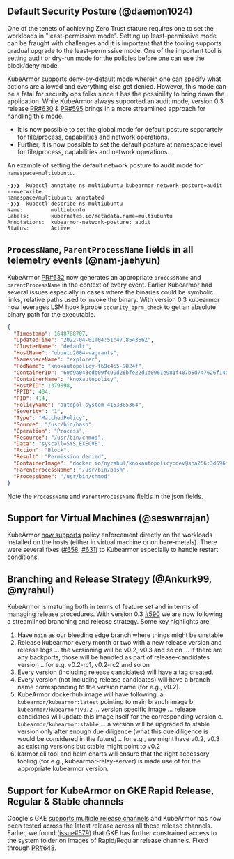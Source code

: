 ## Default Security Posture (@daemon1024)
One of the tenets of achieving Zero Trust stature requires one to set the workloads in "least-permissive mode". Setting up least-permissive mode can be fraught with challenges and it is important that the tooling supports gradual upgrade to the least-permissive mode. One of the important tool is setting audit or dry-run mode for the policies before one can use the block/deny mode.

KubeArmor supports deny-by-default mode wherein one can specify what actions are allowed and everything else get denied. However, this mode can be a fatal for security ops folks since it has the possibility to bring down the application. While KubeArmor always supported an audit mode, version 0.3 release [PR#630](https://github.com/kubearmor/KubeArmor/pull/630) & [PR#595](https://github.com/kubearmor/KubeArmor/issues/595) brings in a more streamlined approach for handling this mode.
* It is now possible to set the global mode for default posture separartely for file/process, capabilities and network operations.
* Further, it is now possible to set the default posture at namespace level for file/process, capabilities and network operations.

An example of setting the default network posture to audit mode for `namespace=multiubuntu`.
```
~❯❯❯  kubectl annotate ns multiubuntu kubearmor-network-posture=audit --overwrite
namespace/multiubuntu annotated
~❯❯❯  kubectl describe ns multiubuntu
Name:         multiubuntu
Labels:       kubernetes.io/metadata.name=multiubuntu
Annotations:  kubearmor-network-posture: audit
Status:       Active
```

## `ProcessName`, `ParentProcessName` fields in all telemetry events (@nam-jaehyun)
KubeArmor [PR#632](https://github.com/kubearmor/KubeArmor/pull/632) now generates an appropriate `processName` and `parentProcessName` in the context of every event. Earlier Kubearmor had several issues especially in cases where the binaries could be symbolic links, relative paths used to invoke the binary. With version 0.3 kubearmor now leverages LSM hook kprobe `security_bprm_check` to get an absolute binary path for the executable.
```json
{
  "Timestamp": 1648788707,
  "UpdatedTime": "2022-04-01T04:51:47.854366Z",
  "ClusterName": "default",
  "HostName": "ubuntu2004-vagrants",
  "NamespaceName": "explorer",
  "PodName": "knoxautopolicy-f69c455-9824f",
  "ContainerID": "60d9a043cdb09fc99d26bfe22d1d0961e981f407b5d747626f14ad01515a41e8",
  "ContainerName": "knoxautopolicy",
  "HostPID": 1379898,
  "PPID": 404,
  "PID": 414,
  "PolicyName": "autopol-system-4153385364",
  "Severity": "1",
  "Type": "MatchedPolicy",
  "Source": "/usr/bin/bash",
  "Operation": "Process",
  "Resource": "/usr/bin/chmod",
  "Data": "syscall=SYS_EXECVE",
  "Action": "Block",
  "Result": "Permission denied",
  "ContainerImage": "docker.io/nyrahul/knoxautopolicy:dev@sha256:3d696f1650ac8b9932cb975c98f69a406b12fc8514f0b0ad39b19c8dfd2add8f",
  "ParentProcessName": "/usr/bin/bash",
  "ProcessName": "/usr/bin/chmod"
}
```
Note the `ProcessName` and `ParentProcessName` fields in the json fields.

## Support for Virtual Machines (@seswarrajan)

KubeArmor [now supports](https://github.com/kubearmor/KubeArmor/blob/main/getting-started/kubearmor_vm.md) policy enforcement directly on the workloads installed on the hosts (either in virtual machine or on bare-metals). There were several fixes ([#658](https://github.com/kubearmor/KubeArmor/pull/658), [#631](https://github.com/kubearmor/KubeArmor/pull/631)) to Kubearmor especially to handle restart conditions.

## Branching and Release Strategy (@Ankurk99, @nyrahul)
KubeArmor is maturing both in terms of feature set and in terms of managing release procedures. With version 0.3 [#590](https://github.com/kubearmor/KubeArmor/issues/590) we are now following a streamlined branching and release strategy. Some key highlights are:
1. Have `main` as our bleeding edge branch where things might be unstable.
2. Release kubearmor every month or two with a new release version and release logs ... the versioning will be v0.2, v0.3 and so on ... If there are any backports, those will be handled as part of release-candidates version .. for e.g. v0.2-rc1, v0.2-rc2 and so on
3. Every version (including release candidates) will have a tag created.
4. Every version (not including release candidates) will have a branch name corresponding to the version name (for e.g., v0.2).
5. KubeArmor dockerhub image will have following:
  a. `kubearmor/kubearmor:latest` pointing to main branch image
  b. `kubearmor/kubearmor:v0.2` ... version specific image ... release candidates will update this image itself for the corresponding version
  c. `kubearmor/kubearmor:stable` ... a version will be upgraded to stable version only after enough due diligence (what this due diligence is would be considered in the future) .. for e.g., we might have v0.2, v0.3 as existing versions but stable might point to v0.2
6. karmor cli tool and helm charts will ensure that the right accessory tooling (for e.g., kubearmor-relay-server) is made use of for the appropriate kubearmor version.

## Support for KubeArmor on GKE Rapid Release, Regular & Stable channels

Google's GKE [supports multiple release channels](https://cloud.google.com/kubernetes-engine/docs/concepts/release-channels) and KubeArmor has now been tested across the latest release across all these release channels. Earlier, we found ([issue#579](https://github.com/kubearmor/KubeArmor/issues/579)) that GKE has further constrained access to the system folder on images of Rapid/Regular release channels. Fixed through [PR#648](https://github.com/kubearmor/KubeArmor/pull/648).


